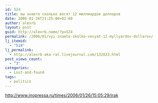 ```yaml
---
id: 524
title: вы знаете сколько весят 12 миллиардов долларов
date: 2006-01-26T21:25:00+02:00
author: alexrb
layout: post
guid: http://alexrb.name/?p=524
permalink: /2006/01/vyi-znaete-skolko-vesyat-12-myllyardov-dollarov/
lj_itemid:
  - "518"
lj_permalink:
  - http://alexrb-aka-ral.livejournal.com/132833.html
post_views_count:
  - "3"
categories:
  - Lost-and-found
tags:
  - politics
---
```

<!--more В общей сложности в Ирак было доставлено 12 млрд долларов в 100-долларовых банкнотах общим весом в 363 тонны.-->

  
http://www.inopressa.ru/times/2006/01/26/15:05:29/irak